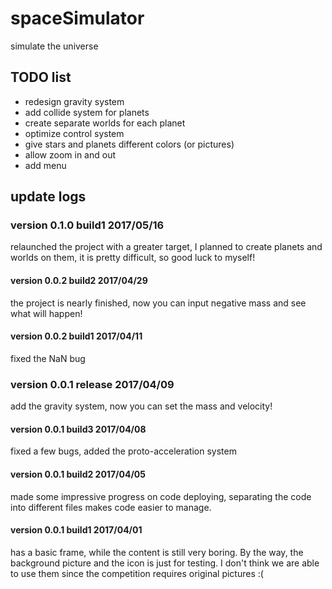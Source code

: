 # spaceSimulator
simulate the universe
## TODO list
* redesign gravity system
* add collide system for planets
* create separate worlds for each planet
* optimize control system
* give stars and planets different colors (or pictures)
* allow zoom in and out
* add menu
## update logs
### version 0.1.0 build1 2017/05/16
relaunched the project with a greater target, I planned to create planets and worlds on them, it is pretty difficult, so good luck to myself!
#### version 0.0.2 build2 2017/04/29
the project is nearly finished, now you can input negative mass and see what will happen!
#### version 0.0.2 build1 2017/04/11
fixed the NaN bug
### version 0.0.1 release 2017/04/09
add the gravity system, now you can set the mass and velocity!
#### version 0.0.1 build3 2017/04/08
fixed a few bugs, added the proto-acceleration system
#### version 0.0.1 build2 2017/04/05
made some impressive progress on code deploying, separating the code into different files makes code easier to manage. 
#### version 0.0.1 build1 2017/04/01
has a basic frame, while the content is still very boring. By the way, the background picture and the icon is just for testing.<pr>
I don't think we are able to use them since the competition requires original pictures :(
